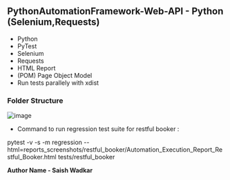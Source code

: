 ## PythonAutomationFramework-Web-API - Python (Selenium,Requests)

- Python
- PyTest
- Selenium
- Requests
- HTML Report
- (POM) Page Object Model
- Run tests parallely with xdist

### Folder Structure

![image](https://github.com/SaishWadkar/PythonAutomationFramework-Web-API/assets/60892068/0e35ed64-6759-4fbd-b3c6-e0769e5763a3)


- Command to run regression test suite for restful booker : 

pytest -v -s -m regression --html=reports_screenshots/restful_booker/Automation_Execution_Report_Restful_Booker.html tests/restful_booker




 **Author Name - Saish Wadkar**
